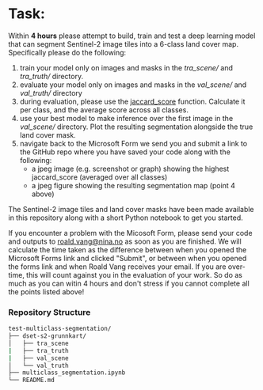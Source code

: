 # Task:
Within **4 hours** please attempt to build, train and test a deep learning model that can segment Sentinel-2 image tiles into a 6-class land cover map. Specifically please do the following:
1. train your model only on images and masks in the *tra_scene/* and *tra_truth/* directory.
2. evaluate your model only on images and masks in the *val_scene/* and *val_truth/* directory
3. during evaluation, please use the [jaccard_score](https://scikit-learn.org/stable/modules/generated/sklearn.metrics.jaccard_score.html) function. Calculate it per class, and the average score across all classes.
4. use your best model to make inference over the first image in the *val_scene/* directory. Plot the resulting segmentation alongside the true land cover mask.
5. navigate back to the Microsoft Form we send you and submit a link to the GitHub repo where you have saved your code along with the following:
    - a jpeg image (e.g. screenshot or graph) showing the highest jaccard_score (averaged over all classes)
    - a jpeg figure showing the resulting segmentation map (point 4 above)

The Sentinel-2 image tiles and land cover masks have been made available in this repository along with a short Python notebook to get you started. 

If you encounter a problem with the Micosoft Form, please send your code and outputs to roald.vang@nina.no as soon as you are finished. We will calculate the time taken as the difference between when you opened the Microsoft Forms link and clicked "Submit", or between when you opened the forms link and when Roald Vang receives your email. If you are over-time, this will count against you in the evaluation of your work. So do as much as you can witin 4 hours and don't stress if you cannot complete all the points listed above!

### Repository Structure

```bash
test-multiclass-segmentation/
├── dset-s2-grunnkart/
│   ├── tra_scene
|   ├── tra_truth
|   ├── val_scene
│   └── val_truth
├── multiclass_segmentation.ipynb
└── README.md
